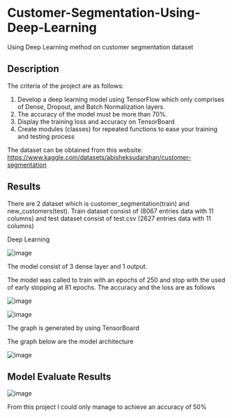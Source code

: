 # Customer-Segmentation-Using-Deep-Learning
Using Deep Learning method on customer segmentation dataset


## Description
The criteria of the project are as follows:
1) Develop a deep learning model using TensorFlow which only comprises of Dense, Dropout, and Batch Normalization layers.
2) The accuracy of the model must be more than 70%.
3) Display the training loss and accuracy on TensorBoard
4) Create modules (classes) for repeated functions to ease your training and testing process

The dataset can be obtained from this website: https://www.kaggle.com/datasets/abisheksudarshan/customer-segmentation

## Results
There are 2 dataset which is customer_segmentation(train) and new_customers(test).
Train dataset consist of (8067 entries data with 11 columns) and test dataset consist of test.csv (2627 entries data with 11 columns)

Deep Learning

![image](https://github.com/BrandenAdems/Customer-Segmentation-Using-Deep-Learning/assets/88533031/d4eb0a16-bf75-42e3-9483-c73c75280b0f)

The model consist of 3 dense layer and 1 output.

The model was called to train with an epochs of 250 and stop with the used of early stopping at 81 epochs. The accuracy and the loss are as follows

![image](https://github.com/BrandenAdems/Customer-Segmentation-Using-Deep-Learning/assets/88533031/0b6f1666-fc80-47a8-b3b5-184fd04b1b66)

![image](https://github.com/BrandenAdems/Customer-Segmentation-Using-Deep-Learning/assets/88533031/f803fbc7-ba07-4b73-b5d6-cfbaa880fdcb)

The graph is generated by using TensorBoard

The graph below are the model architecture

![image](https://github.com/BrandenAdems/Customer-Segmentation-Using-Deep-Learning/assets/88533031/b76b0cf4-2697-409a-ab6b-21c1a5708c2f)

## Model Evaluate Results
![image](https://github.com/BrandenAdems/Customer-Segmentation-Using-Deep-Learning/assets/88533031/ad9d33a6-97a1-4056-b942-038cc7011462)

From this project I could only manage to achieve an accuracy of 50%
